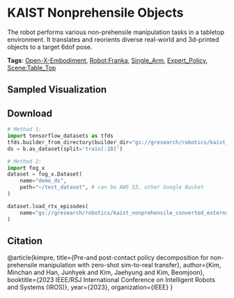 # KAIST Nonprehensile Objects

The robot performs various non-prehensile manipulation tasks in a tabletop environment. It translates and reorients diverse real-world and 3d-printed objects to a target 6dof pose.

**Tags**: [Open-X-Embodiment](oed-playground/tree/master/pages/tags/Open-X-Embodiment.md), [Robot:Franka](oed-playground/tree/master/pages/tags/Robot:Franka.md), [Single_Arm](oed-playground/tree/master/pages/tags/Single_Arm.md), [Expert_Policy](oed-playground/tree/master/pages/tags/Expert_Policy.md), [Scene:Table_Top](oed-playground/tree/master/pages/tags/Scene:Table_Top.md)

## Sampled Visualization



## Download


```python
# Method 1: 
import tensorflow_datasets as tfds
tfds.builder_from_directory(builder_dir="gs://gresearch/robotics/kaist_nonprehensile_converted_externally_to_rlds/0.1.0")
ds = b.as_dataset(split='train[:10]')

# Method 2:
import fog_x
dataset = fog_x.Dataset(
    name="demo_ds",
    path="~/test_dataset", # can be AWS S3, other Google Bucket
)  

dataset.load_rtx_episodes(
    name="gs://gresearch/robotics/kaist_nonprehensile_converted_externally_to_rlds/0.1.0",
)
```


## Citation

@article{kimpre,
  title={Pre-and post-contact policy decomposition for non-prehensile manipulation with zero-shot sim-to-real transfer},
  author={Kim, Minchan and Han, Junhyek and Kim, Jaehyung and Kim, Beomjoon},
  booktitle={2023 IEEE/RSJ International Conference on Intelligent Robots and Systems (IROS)},
  year={2023},
  organization={IEEE}
}